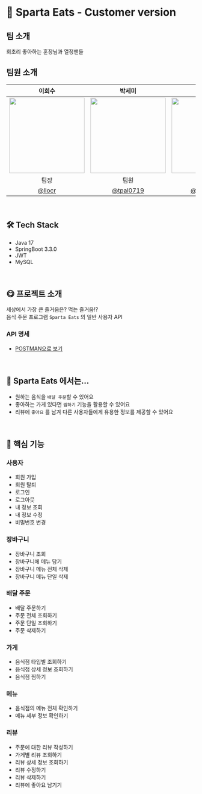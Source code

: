 # 🍖 Sparta Eats - Customer version
## 팀 소개
회초리 좋아하는 훈장님과 열정맨들

## 팀원 소개
|                이희수                 |                                                         박세미                                                          |                                                         이도                                                          |                                                         이동재                                                          |                                                         최유진                                                         |
|:----------------------------------:|:--------------------------------------------------------------------------------------------------------------------:|:--------------------------------------------------------------------------------------------------------------------:|:--------------------------------------------------------------------------------------------------------------------:|:-------------------------------------------------------------------------------------------------------------------:|
|     <img src="https://github.com/llocr/StudyWithMe/assets/114149212/23d34c01-c91c-4ac7-884c-133b880b8fff" width="200" />     | <img src="https://github.com/llocr/SpartaEats_Customer/assets/114149212/809d6e84-d1eb-4fe0-8fdc-780da311946a" width="200" /> | <img src="https://github.com/llocr/SpartaEats_Customer/assets/114149212/d163ccfd-ff5f-4471-b894-e3659b744bb7" width="200" /> | <img src="https://github.com/llocr/SpartaEats_Customer/assets/114149212/accb4fb1-78cc-46ef-93bd-9d7af3227be7" width="200" /> | <img src="https://github.com/llocr/SpartaEats_Customer/assets/114149212/442bf6fb-efa0-4089-9fe8-3862a7d12cc1" width="200"/> |
|                 팀장                 |                                                          팀원                                                          |                                                          팀원                                                          |                                                          팀원                                                          |                                                         팀원                                                          |
| [@llocr](https://github.com/llocr) |                                    [@tpal0719](https://github.com/tpal0719)                                    |                                  [@dolee2403](https://github.com/dolee2403)                                  |                                        [@jay1261](https://github.com/jay1261)                                        |                                       [@geneeuchoi](https://github.com/geneeuchoi)                                        |
</br>

## 🛠️ Tech Stack
- Java 17
- SpringBoot 3.3.0
- JWT
- MySQL
</br>

## 😋 프로젝트 소개
세상에서 가장 큰 즐거움은? 먹는 즐거움!? </br>
음식 주문 프로그램 `Sparta Eats` 의 일반 사용자 API

### API 명세
- [POSTMAN으로 보기](https://documenter.getpostman.com/view/28179041/2sA3XY5Haj)</br>

</br>

## 🍗 Sparta Eats 에서는...
- 원하는 음식을 `배달 주문`할 수 있어요
- 좋아하는 가게 있다면 `찜하기` 기능을 활용할 수 있어요
- 리뷰에 `좋아요` 를 남겨 다른 사용자들에게 유용한 정보를 제공할 수 있어요
</br>

## 📌 핵심 기능
### 사용자
- 회원 가입
- 회원 탈퇴
- 로그인
- 로그아웃
- 내 정보 조회
- 내 정보 수정
- 비밀번호 변경

### 장바구니
- 장바구니 조회
- 장바구니에 메뉴 담기
- 장바구니 메뉴 전체 삭제
- 장바구니 메뉴 단일 삭제

### 배달 주문
- 배달 주문하기
- 주문 전체 조회하기
- 주문 단일 조회하기
- 주문 삭제하기

### 가게
- 음식점 타입별 조회하기
- 음식점 상세 정보 조회하기
- 음식점 찜하기

### 메뉴
- 음식점의 메뉴 전체 확인하기
- 메뉴 세부 정보 확인하기

### 리뷰
- 주문에 대한 리뷰 작성하기
- 가게별 리뷰 조회하기
- 리뷰 상세 정보 조회하기
- 리뷰 수정하기
- 리뷰 삭제하기
- 리뷰에 좋아요 남기기
